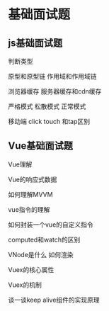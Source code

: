 # 基础面试题

## js基础面试题

判断类型

原型和原型链   作用域和作用域链

浏览器缓存 服务器缓存和cdn缓存

严格模式 松散模式 正常模式

移动端 click touch 和tap区别

## Vue基础面试题

Vue理解

Vue的响应式数据

如何理解MVVM

vue指令的理解

如何封装一个vue的自定义指令

computed和watch的区别

VNode是什么 如何渲染

Vuex的核心属性

Vuex的机制

谈一谈keep alive组件的实现原理
